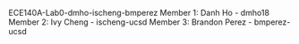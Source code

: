 ECE140A-Lab0-dmho-ischeng-bmperez
Member 1: Danh Ho - dmho18
Member 2: Ivy Cheng - ischeng-ucsd
Member 3: Brandon Perez - bmperez-ucsd
